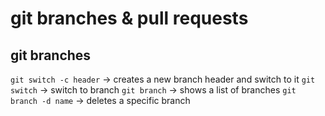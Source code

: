 # git branches & pull requests

## git branches

`git switch -c header` -> creates a new branch header and switch to it
`git switch` -> switch to branch
`git branch` -> shows a list of branches
`git branch -d name` -> deletes a specific branch
